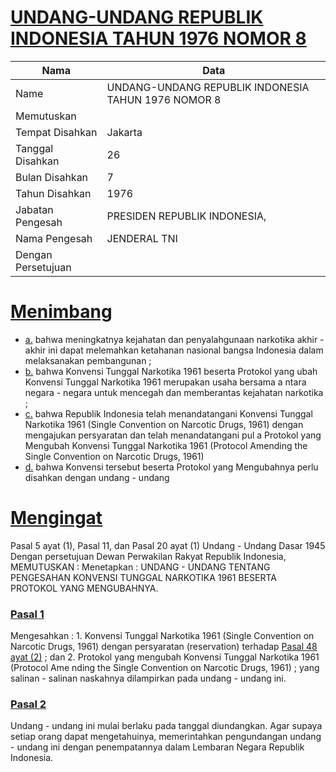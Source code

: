 # [UNDANG-UNDANG REPUBLIK INDONESIA TAHUN 1976 NOMOR 8](http://example.org/legal/document/uu/1976/8)

| Nama | Data |
| ------ | ----- |
|Name|UNDANG-UNDANG REPUBLIK INDONESIA TAHUN 1976 NOMOR 8|
|Memutuskan||
|Tempat Disahkan|Jakarta|
|Tanggal Disahkan|26|
|Bulan Disahkan|7|
|Tahun Disahkan|1976|
|Jabatan Pengesah|PRESIDEN REPUBLIK INDONESIA,|
|Nama Pengesah|JENDERAL TNI|
|Dengan Persetujuan||
# [Menimbang](http://example.org/legal/document/uu/1976/8/menimbang)

* [a.](http://example.org/legal/document/uu/1976/8/menimbang/point/a) bahwa meningkatnya kejahatan dan penyalahgunaan narkotika akhir - akhir ini dapat melemahkan ketahanan nasional bangsa Indonesia dalam melaksanakan pembangunan ;
* [b.](http://example.org/legal/document/uu/1976/8/menimbang/point/b) bahwa Konvensi Tunggal Narkotika 1961 beserta Protokol yang ubah Konvensi Tunggal Narkotika 1961 merupakan usaha bersama a ntara negara - negara untuk mencegah dan memberantas kejahatan narkotika ;
* [c.](http://example.org/legal/document/uu/1976/8/menimbang/point/c) bahwa Republik Indonesia telah menandatangani Konvensi Tunggal Narkotika 1961 (Single Convention on Narcotic Drugs, 1961) dengan mengajukan persyaratan dan telah menandatangani pul a Protokol yang Mengubah Konvensi Tunggal Narkotika 1961 (Protocol Amending the Single Convention on Narcotic Drugs, 1961)
* [d.](http://example.org/legal/document/uu/1976/8/menimbang/point/d) bahwa Konvensi tersebut beserta Protokol yang Mengubahnya perlu disahkan dengan undang - undang
# [Mengingat](http://example.org/legal/document/uu/1976/8/mengingat)
Pasal 5 ayat (1), Pasal 11, dan Pasal 20 ayat (1) Undang - Undang Dasar 1945 Dengan persetujuan Dewan Perwakilan Rakyat Republik Indonesia, MEMUTUSKAN : Menetapkan : UNDANG - UNDANG TENTANG PENGESAHAN KONVENSI TUNGGAL NARKOTIKA 1961 BESERTA PROTOKOL YANG MENGUBAHNYA.

### [Pasal 1](http://example.org/legal/document/uu/1976/8/pasal/0001)
Mengesahkan : 1. Konvensi Tunggal Narkotika 1961 (Single Convention on Narcotic Drugs, 1961) dengan persyaratan (reservation) terhadap [Pasal 48 ayat (2)](http://example.org/legal/document/uu/1976/8/pasal/0001/version/19760726/ayat/0002) ; dan 2. Protokol yang mengubah Konvensi Tunggal Narkotika 1961 (Protocol Ame nding the Single Convention on Narcotic Drugs, 1961) ; yang salinan - salinan naskahnya dilampirkan pada undang - undang ini.


### [Pasal 2](http://example.org/legal/document/uu/1976/8/pasal/0002)
Undang - undang ini mulai berlaku pada tanggal diundangkan. Agar supaya setiap orang dapat mengetahuinya, memerintahkan pengundangan undang - undang ini dengan penempatannya dalam Lembaran Negara Republik Indonesia.
